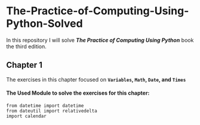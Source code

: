 # The-Practice-of-Computing-Using-Python-Solved
In this repository I will solve  **_The Practice of Computing Using Python_** book the third edition.


## Chapter 1

The exercises in this chapter focused on <b> `Variables`, `Math`, `Date`, and `Times` </b>

#### The Used Module to solve the exercises for this chapter:
```
from datetime import datetime
from dateutil import relativedelta
import calendar
```


